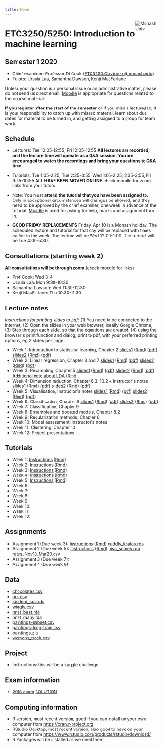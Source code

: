 ```yaml
---
title: Home
---
```


[<img src="img/M.png" style="max-width:15%;min-width:40px;float:right;" alt="Monash Univ" />](https://monash.edu)

# ETC3250/5250: Introduction to machine learning

## Semester 1 2020

- Chief examiner: Professor Di Cook (ETC3250.Clayton-x@monash.edu)
- Tutors: Ursula Laa, Samantha Dawson, Kenji MacFarlane

Unless your question is a personal issue or an administrative matter, please do not send us direct email. [Moodle](https://lms.monash.edu/course/view.php?id=63422) is appropriate for questions related to the course material.

**If you register after the start of the semester** or if you miss a lecture/lab, it is your responsibility to catch up with missed material, learn about due dates for material to be turned in, and getting assigned to a group for team work. 

## Schedule

- Lectures: Tue 12:05-12:55; Fri 12:05-12:55 **All lectures are recorded, and the lecture time will operate as a Q&A session. You are encouraged to watch the recordings and bring your questions to Q&A time.**

- Tutorials: Tue 1:05-2:25, Tue 2:35-3:55, Wed 1:05-2:25, 2:35-3:55, Fri 9:35-10:55 **ALL HAVE BEEN MOVED ONLINE** check moodle for zoom links  from your tutors
- Note: You must **attend the tutorial that you have been assigned to.** Only in exceptional circumstances will changes be allowed, and they need to be approved by the chief examiner, one week in advance of the tutorial. [Moodle](https://lms.monash.edu/course/view.php?id=49079) is used for asking for help, marks and assignment turn in. 

- **GOOD FRIDAY REPLACEMENTS** Friday, Apr 10 is a Monash holiday. The
  scheduled lecture and tutorial for that day will be replaced with
  times earlier in the week. The lecture will be Wed 12:00-1:00. The tutorial will be Tue 4:00-5:30.

## Consultations (starting week 2)

**All consultations will be through zoom** (check moodle for  links)

- Prof Cook: Wed 3-4 
- Ursula Laa: Mon 9:30-10:30 
- Samantha Dawson: Wed 11:30-12:30 
- Kenji MacFarlane: Thu 10:30-11:30 

## Lecture notes

*Instructions for printing slides to pdf:* (1) You need to be connected to the internet, (2) Open the slides in your web browser, ideally Google Chrome, (3) Step through each slide, so that the equations are created, (4) using the browser's print function and dialog, print to pdf, with your preferred printing options, eg 2 slides per page.

- Week 1: Introduction to statistical learning, Chapter 2 [slides1](http://iml.numbat.space/lectures/week1/introduction.html) ([Rmd](http://iml.numbat.space/lectures/week1/introduction.Rmd)) ([pdf](http://iml.numbat.space/lectures/week1/introduction.pdf)) [slides2](http://iml.numbat.space/lectures/week1/statlearn.html) ([Rmd](http://iml.numbat.space/lectures/week1/statlearn.Rmd))
([pdf](http://iml.numbat.space/lectures/week1/statlearn.pdf))
- Week 2: Linear regression, Chapter 3 and 7 
[slides1](http://iml.numbat.space/lectures/week2/linear-regression.html) ([Rmd](http://iml.numbat.space/lectures/week2/linear-regression.Rmd)) ([pdf](http://iml.numbat.space/lectures/week2/linear-regression.pdf)) [slides2](http://iml.numbat.space/lectures/week2/flexible-regression.html) ([Rmd](http://iml.numbat.space/lectures/week2/flexible-regression.Rmd))
([pdf](http://iml.numbat.space/lectures/week2/flexible-regression.pdf))
- Week 3: Resampling, Chapter 5 [slides1](http://iml.numbat.space/lectures/week3/categorical_response_regression.html) ([Rmd](http://iml.numbat.space/lectures/week3/categorical_response_regression.Rmd)) ([pdf](http://iml.numbat.space/lectures/week3/categorical_response_regression.pdf)) [slides2](http://iml.numbat.space/lectures/week3/resampling.html) ([Rmd](http://iml.numbat.space/lectures/week3/resampling.Rmd))
([pdf](http://iml.numbat.space/lectures/week3/resampling.pdf))
[Additional note about LDA](http://iml.numbat.space/lectures/week3/lda.pdf) ([Rmd](http://iml.numbat.space/lectures/week3/lda.Rmd)
- Week 4: Dimension reduction, Chapter 6.3, 10.2 + instructor's notes
[slides1](http://iml.numbat.space/lectures/week4/dimension_reduction.html) ([Rmd](http://iml.numbat.space/lectures/week4/dimension_reduction.Rmd)) ([pdf](http://iml.numbat.space/lectures/week4/dimension_reduction.pdf)) [slides2](http://iml.numbat.space/lectures/week4/dimension_reduction_more.html) ([Rmd](http://iml.numbat.space/lectures/week4/dimension_reduction_more.Rmd))
([pdf](http://iml.numbat.space/lectures/week4/dimension_reduction_more.pdf))
- Week 5: Visualisation, Instructor's notes [slides1](http://iml.numbat.space/lectures/week5/visualisation.html) ([Rmd](http://iml.numbat.space/lectures/week5/visualisation.Rmd)) ([pdf](http://iml.numbat.space/lectures/week5/visualisation.pdf)) [slides2](http://iml.numbat.space/lectures/week5/visualisation2.html) ([Rmd](http://iml.numbat.space/lectures/week5/visualisation2.Rmd))
([pdf](http://iml.numbat.space/lectures/week5/visualisation2.pdf))
- Week 6: Classification,  Chapter 8
[slides1](http://iml.numbat.space/lectures/week6/classification_trees.html) ([Rmd](http://iml.numbat.space/lectures/week6/classification_trees.Rmd)) ([pdf](http://iml.numbat.space/lectures/week6/classification_trees.pdf)) [slides2](http://iml.numbat.space/lectures/week6/regression_trees.html) ([Rmd](http://iml.numbat.space/lectures/week6/regression_trees.Rmd))
([pdf](http://iml.numbat.space/lectures/week6/regression_trees.pdf))
- Week 7: Classification, Chapter 9
- Week 8: Ensembles and boosted models, Chapter 8.2 
- Week 9: Regularization methods, Chapter 6 
- Week 10: Model assessment, Instructor's notes
- Week 11: Clustering, Chapter 10
- Week 12: Project presentations

<!--
https://www.monash.edu/policy-bank/academic/education/learning-and-teaching
-->

## Tutorials

- Week 1: [Instructions](https://iml.numbat.space/labs/lab1.html) ([Rmd](https://iml.numbat.space/labs/lab1.Rmd))
- Week 2: [Instructions](https://iml.numbat.space/labs/lab2.html) ([Rmd](https://iml.numbat.space/labs/lab2.Rmd))
- Week 3: [Instructions](https://iml.numbat.space/labs/lab3.html) ([Rmd](https://iml.numbat.space/labs/lab3.Rmd))
- Week 4: [Instructions](https://iml.numbat.space/labs/lab4.html) ([Rmd](https://iml.numbat.space/labs/lab4.Rmd))
- Week 5:  [Instructions](https://iml.numbat.space/labs/la54.html) ([Rmd](https://iml.numbat.space/labs/lab5.Rmd))
- Week 6: 
- Week 7: 
- Week 8: 
- Week 9: 
- Week 10: 
- Week 11:  
- Week 12: 

## Assignments

- Assignment 1 (Due week 3): [Instructions](assignments/assignment1.html) ([Rmd](assignments/assignment1.Rmd)) [cuddly_koalas.rds](assignments/data/cuddly_koalas.rds)
- Assignment 2 (Due week 5): [Instructions](assignments/assignment2.html)  ([Rmd](assignments/assignment2.Rmd)) [pisa_scores.rda](assignments/data/pisa_scores.rda) [rates_Nov19_Mar20.csv](assignments/data/rates_Nov19_Mar20.csv)
- Assignment 3 (Due week 7):
- Assignment 4 (Due week 9):

## Data

- [chocolates.csv](data/chocolates.csv)
- [nrc.csv](data/nrc.csv)
- [student_sub.rds](data/student_sub.rds)
- [wiggly.csv](data/wiggly.csv)
- [nnet_best.rda](data/nnet_best.rda)
- [nnet_many.rda](data/nnet_many.rda)
- [paintings-subset.csv](data/paintings-subset.csv)
- [paintings-long-train.csv](data/paintings-long-train.csv)
- [paintings.zip](data/paintings.zip)
- [womens_track.csv](data/womens_track.csv)

## Project

- Instructions: this will be a kaggle challenge

## Exam information

- [2018 exam](exam/practice_exam_2018.pdf) [SOLUTION](exam/practice_exam_solution_2018.pdf)


## Computing information

- R version, most recent version, good if you can install on your own computer from https://cran.r-project.org
- RStudio Desktop, most recent version, also good to have on your computer from https://www.rstudio.com/products/rstudio/download/
- R Packages will be installed as we need them

